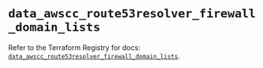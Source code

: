 # `data_awscc_route53resolver_firewall_domain_lists`

Refer to the Terraform Registry for docs: [`data_awscc_route53resolver_firewall_domain_lists`](https://registry.terraform.io/providers/hashicorp/awscc/0.70.0/docs/data-sources/route53resolver_firewall_domain_lists).
